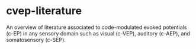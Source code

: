 # cvep-literature
An overview of literature associated to code-modulated evoked potentials (c-EP) in any sensory domain such as visual (c-VEP), auditory (c-AEP), and somatosensory (c-SEP).
